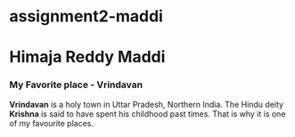 # assignment2-maddi
# Himaja Reddy Maddi
### My Favorite place - Vrindavan

**Vrindavan** is a holy town in Uttar Pradesh, Northern India. The Hindu deity **Krishna** is said to have spent his childhood past times. That is why it is one of my favourite places.
